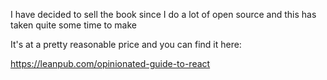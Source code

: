 I have decided to sell the book since I do a lot of open source and this has taken quite some time to make 

It's at a pretty reasonable price and you can find it here:

https://leanpub.com/opinionated-guide-to-react
